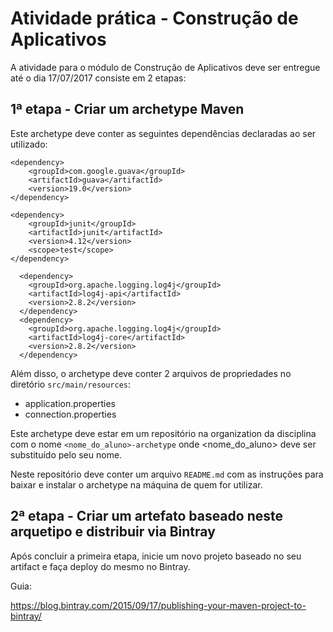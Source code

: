 # Atividade prática - Construção de Aplicativos

A atividade para o módulo de Construção de Aplicativos deve ser entregue até o dia 17/07/2017 consiste em 2 etapas:

## 1ª etapa - Criar um archetype Maven

Este archetype deve conter as seguintes dependências declaradas ao ser utilizado:

	<dependency>
	    <groupId>com.google.guava</groupId>
	    <artifactId>guava</artifactId>
	    <version>19.0</version>
	</dependency>

    <dependency>
        <groupId>junit</groupId>
        <artifactId>junit</artifactId>
        <version>4.12</version>
        <scope>test</scope>
    </dependency>

      <dependency>
        <groupId>org.apache.logging.log4j</groupId>
        <artifactId>log4j-api</artifactId>
        <version>2.8.2</version>
      </dependency>
      <dependency>
        <groupId>org.apache.logging.log4j</groupId>
        <artifactId>log4j-core</artifactId>
        <version>2.8.2</version>
      </dependency>

Além disso, o archetype deve conter 2 arquivos de propriedades no diretório `src/main/resources`:

- application.properties
- connection.properties

Este archetype deve estar em um repositório na organization da disciplina com o nome `<nome_do_aluno>-archetype` onde <nome_do_aluno> deve ser substituído pelo seu nome.

Neste repositório deve conter um arquivo `README.md` com as instruções para baixar e instalar o archetype na máquina de quem for utilizar.

## 2ª etapa - Criar um artefato baseado neste arquetipo e distribuir via Bintray

Após concluir a primeira etapa, inicie um novo projeto baseado no seu artifact e faça deploy do mesmo no Bintray.

Guia:

https://blog.bintray.com/2015/09/17/publishing-your-maven-project-to-bintray/
